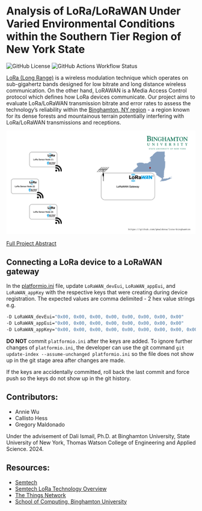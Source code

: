 # Analysis of LoRa/LoRaWAN Under Varied Environmental Conditions within the Southern Tier Region of New York State

![GitHub License](https://img.shields.io/github/license/gmaldona/lora-binghamton) ![GitHub Actions Workflow Status](https://img.shields.io/github/actions/workflow/status/gmaldona/lora-binghamton/build.yml)

[LoRa (Long Range)](https://www.semtech.com/lora) is a wireless modulation technique which operates on sub-gigahertz bands designed for low bitrate and long distance wireless communication. On the other hand, LoRAWAN is a Media Access Control protocol which defines how LoRa devices communicate. Our project aims to evaluate LoRa/LoRaWAN transmission bitrate and error rates to assess the technology’s reliability within the [Binghamton, NY region](https://maps.app.goo.gl/15VHVsXfRkMjXdqM7) - a region known for its dense forests and mountainous terrain potentially interfering with LoRa/LoRaWAN transmissions and receptions.

![Project Overview](docs/figures/lora-binghamton.drawio.png)

[Full Project Abstract](docs/binghamton-lora-abstract.pdf)

## Connecting a LoRa device to a LoRaWAN gateway

In the [platformio.ini](./platformio.ini) file, update `LoRaWAN_devEui`, `LoRaWAN_appEui`, and `LoRaWAN_appKey` with the respective keys that were creating during device registration. The expected values are comma delimited - 2 hex value strings e.g.

```bash
-D LoRaWAN_devEui="0x00, 0x00, 0x00, 0x00, 0x00, 0x00, 0x00, 0x00"
-D LoRaWAN_appEui="0x00, 0x00, 0x00, 0x00, 0x00, 0x00, 0x00, 0x00"
-D LoRaWAN_appKey="0x00, 0x00, 0x00, 0x00, 0x00, 0x00, 0x00, 0x00, 0x00, 0x00, 0x00, 0x00, 0x00, 0x00, 0x00, 0x00"
```

**DO NOT** commit `platformio.ini` after the keys are added. To ignore further changes of `platformio.ini`, the developer can use the git command `git update-index --assume-unchanged platformio.ini` so the file does not show up in the git stage area after changes are made. 

If the keys are accidentally committed, roll back the last commit and force push so the keys do not show up in the git history.

## Contributors:
+ Annie Wu
+ Callisto Hess
+ Gregory Maldonado

Under the advisement of Dali Ismail, Ph.D. at Binghamton University, State University of New York, Thomas Watson College of Engineering and Applied Science.
2024.
## Resources:
+ [Semtech](https://www.semtech.com)
+ [Semtech LoRa Technology Overview](https://www.semtech.com/lora)
+ [The Things Network](https://www.thethingsnetwork.org)
+ [School of Computing, Binghamton University](https://www.binghamton.edu/computer-science/)

